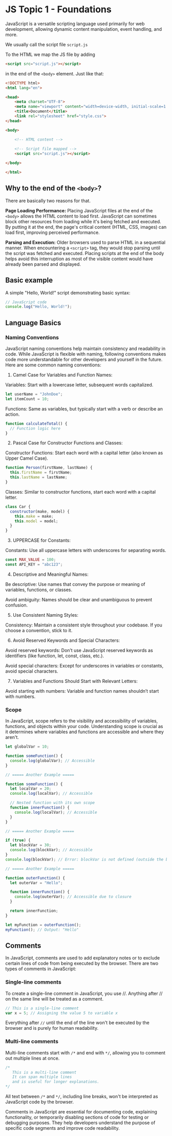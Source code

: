 # JS Topic 1 - Foundations

JavaScript is a versatile scripting language used primarily for web development, allowing dynamic content manipulation, event handling, and more.

We usually call the script file `script.js`

To the HTML we map the JS file by adding 

```html
<script src="script.js"></script>
```

in the end of the `<body>` element. Just like that:

```html
<!DOCTYPE html>
<html lang="en">

<head>
    <meta charset="UTF-8">
    <meta name="viewport" content="width=device-width, initial-scale=1.0">
    <title>Document</title>
    <link rel="stylesheet" href="style.css">
</head>

<body>

    <!-- HTML content -->
    
    <!-- Script file mapped -->
    <script src="script.js"></script>

</body>

</html>
```

## Why to the end of the `<body>`?

There are basically two reasons for that.

**Page Loading Performance:** Placing JavaScript files at the end of the `<body>` allows the HTML content to load first. JavaScript can sometimes block other resources from loading while it's being fetched and executed. By putting it at the end, the page's critical content (HTML, CSS, images) can load first, improving perceived performance.

**Parsing and Execution:** Older browsers used to parse HTML in a sequential manner. When encountering a `<script>` tag, they would stop parsing until the script was fetched and executed. Placing scripts at the end of the body helps avoid this interruption as most of the visible content would have already been parsed and displayed.

## Basic example

A simple "Hello, World!" script demonstrating basic syntax:

```js
// JavaScript code
console.log("Hello, World!");
```

## Language Basics

### Naming Conventions

JavaScript naming conventions help maintain consistency and readability in code. While JavaScript is flexible with naming, following conventions makes code more understandable for other developers and yourself in the future. Here are some common naming conventions:

1. Camel Case for Variables and Function Names:

Variables: Start with a lowercase letter, subsequent words capitalized.

```js
let userName = "JohnDoe";
let itemCount = 10;
```

Functions: Same as variables, but typically start with a verb or describe an action.

```js
function calculateTotal() {
  // Function logic here
}
```

2. Pascal Case for Constructor Functions and Classes:

Constructor Functions: Start each word with a capital letter (also known as Upper Camel Case).

```js
function Person(firstName, lastName) {
  this.firstName = firstName;
  this.lastName = lastName;
}
```

Classes: Similar to constructor functions, start each word with a capital letter.

```js
class Car {
  constructor(make, model) {
    this.make = make;
    this.model = model;
  }
}
```

3. UPPERCASE for Constants:

Constants: Use all uppercase letters with underscores for separating words.

```js
const MAX_VALUE = 100;
const API_KEY = "abc123";
```

4. Descriptive and Meaningful Names:

Be descriptive: Use names that convey the purpose or meaning of variables, functions, or classes.

Avoid ambiguity: Names should be clear and unambiguous to prevent confusion.

5. Use Consistent Naming Styles:

Consistency: Maintain a consistent style throughout your codebase. If you choose a convention, stick to it.

6. Avoid Reserved Keywords and Special Characters:

Avoid reserved keywords: Don’t use JavaScript reserved keywords as identifiers (like function, let, const, class, etc.).

Avoid special characters: Except for underscores in variables or constants, avoid special characters.

7. Variables and Functions Should Start with Relevant Letters:

Avoid starting with numbers: Variable and function names shouldn’t start with numbers.

### Scope

In JavaScript, scope refers to the visibility and accessibility of variables, functions, and objects within your code. Understanding scope is crucial as it determines where variables and functions are accessible and where they aren't.

```js
let globalVar = 10;

function someFunction() {
  console.log(globalVar); // Accessible
}

// ===== Another Example =====

function someFunction() {
  let localVar = 20;
  console.log(localVar); // Accessible

  // Nested function with its own scope
  function innerFunction() {
    console.log(localVar); // Accessible
  }
}

// ===== Another Example =====

if (true) {
  let blockVar = 30;
  console.log(blockVar); // Accessible
}
console.log(blockVar); // Error: blockVar is not defined (outside the block)

// ===== Another Example =====

function outerFunction() {
  let outerVar = "Hello";

  function innerFunction() {
    console.log(outerVar); // Accessible due to closure
  }

  return innerFunction;
}

let myFunction = outerFunction();
myFunction(); // Output: "Hello"
```
## Comments

In JavaScript, comments are used to add explanatory notes or to exclude certain lines of code from being executed by the browser. There are two types of comments in JavaScript:

### Single-line comments

To create a single-line comment in JavaScript, you use //. Anything after // on the same line will be treated as a comment.

```js
// This is a single-line comment
var x = 5; // Assigning the value 5 to variable x
```

Everything after `//` until the end of the line won't be executed by the browser and is purely for human readability.

### Multi-line comments

Multi-line comments start with `/*` and end with `*/`, allowing you to comment out multiple lines at once.

```js
/*
   This is a multi-line comment
   It can span multiple lines
   and is useful for longer explanations.
*/
```

All text between `/*` and `*/`, including line breaks, won't be interpreted as JavaScript code by the browser.

Comments in JavaScript are essential for documenting code, explaining functionality, or temporarily disabling sections of code for testing or debugging purposes. They help developers understand the purpose of specific code segments and improve code readability.